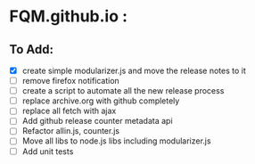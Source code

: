 # FQM.github.io :

## To Add:
- [x] create simple modularizer.js and move the release notes to it
- [ ] remove firefox notification
- [ ] create a script to automate all the new release process
- [ ] replace archive.org with github completely
- [ ] replace all fetch with ajax
- [ ] Add github release counter metadata api
- [ ] Refactor allin.js, counter.js
- [ ] Move all libs to node.js libs including modularizer.js
- [ ] Add unit tests
